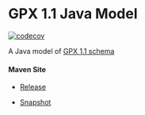 # GPX 1.1 Java Model

[![codecov](https://codecov.io/gh/bremersee/gpx-model/branch/main/graph/badge.svg)](https://codecov.io/gh/bremersee/gpx-model)

A Java model of [GPX 1.1 schema](http://www.topografix.com/GPX/1/1)

#### Maven Site

- [Release](https://bremersee.github.io/gpx-model/index.html)

- [Snapshot](https://nexus.bremersee.org/repository/maven-sites/gpx-model/2.0.0-SNAPSHOT/index.html)
